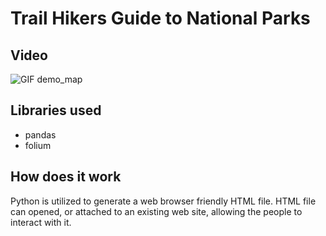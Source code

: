 # Trail Hikers Guide to National Parks

## Video
![GIF demo_map](https://github.com/JackFlexington/python_project_showcase/blob/master/maps/_gifs/tour_of_maps.gif)

## Libraries used
* pandas
* folium

## How does it work
Python is utilized to generate a web browser friendly HTML file.
HTML file can opened, or attached to an existing web site, allowing the people to interact with it.
